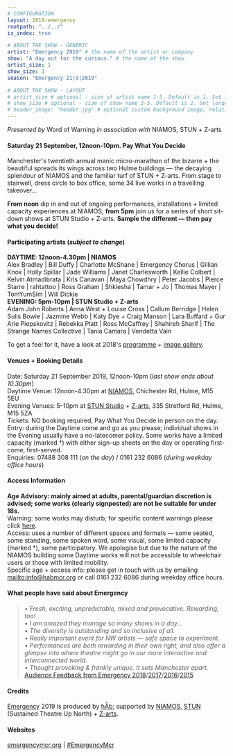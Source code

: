 ```yaml
---
# CONFIGURATION
layout: 2019-emergency
rootpath: "../../"
is_index: true

# ABOUT THE SHOW - GENERIC
artist: "Emergency 2019" # the name of the artist or company
show: "A day out for the curious." # the name of the show
artist_size: 1
show_size: 3
season: "Emergency 21|9|2019"

# ABOUT THE SHOW - LAYOUT
# artist_size # optional - size of artist name 1-5. Default is 1. Set longer names to lower values
# show_size # optional - size of show name 2-5. Default is 2. Set longer names to lower values
# header_image: "header.jpg" # optional custom background image, relative to current page
---
```

*Presented by* Word of Warning *in association with* NIAMOS, STUN *+* Z-arts           
         
#### Saturday 21 September, 12noon-10pm. Pay What You Decide             
Manchester's twentieth annual manic micro-marathon of the bizarre + the beautiful spreads its wings across two Hulme buildings — the decaying splendour of NIAMOS and the familiar turf of STUN + Z-arts. From stage to stairwell, dress circle to box office, some 34 live works in a travelling takeover…            
            
**From noon** dip in and out of ongoing performances, installations + limited capacity experiences at NIAMOS; **from 5pm** join us for a series of short sit-down shows at STUN Studio + Z-arts. **Sample the different — then pay what you decide!**   
             
#### Participating artists (*subject to change*)         
**DAYTIME: 12noon-4.30pm | NIAMOS**<br>Alex Bradley | Bill Duffy | Charlotte McShane | Emergency Chorus | Gillian Knox | Holly Spillar | Jade Williams | Janet Charlesworth | Kellie Colbert | Kelvin Atmadibrata | Kris Canavan | Maya Chowdhry | Peter Jacobs | Pierce Starre | rahtattoo | Ross Graham | Shkiesha | Tamar + Jo | Thomas Mayer | TomYumSim | Will Dickie<br>**EVENING: 5pm-10pm | STUN Studio + Z-arts**<br>Adam John Roberts | Anna West + Louise Cross | Callum Berridge | Helen Sulis Bowie | Jazmine Webb | Katy Dye + Craig Manson | Lara Buffard + Gur Arie Piepskovitz | Rebekka Platt | Ross McCaffrey | Shahireh Sharif | The Strange Names Collective | Tania Camara | Vendetta Vain           
        
To get a feel for it, have a look at 2018's [programme](/archive/2018-emergency) + [image gallery](/galleries/2018-emergency).         
         
#### Venues + Booking Details         
Date: Saturday 21 September 2019, 12noon-10pm (*last show ends about 10.30pm*)           
Daytime Venue: 12noon-4.30pm at <a href="http://www.niamos.space" target="_blank">NIAMOS</a>, Chichester Rd, Hulme, M15 5EU        
Evening Venues: 5-10pm at <a href="http://stunlive.com" target="_blank">STUN Studio</a> + <a href="http://www.z-arts.org/about-us/getting-here" target="_blank">Z-arts</a>, 335 Stretford Rd, Hulme, M15 5ZA        
Tickets: NO booking required, Pay What You Decide in person on the day.<br>Entry: during the Daytime come and go as you please; individual shows in the Evening usually have a no-latecomer policy. Some works have a limited capacity (marked †) with either sign-up sheets on the day or operating first-come, first-served.       
Enquiries: 07488 308 111 (*on the day*) / 0161 232 6086 (*during weekday office hours*)          
         
#### Access Information       
**Age Advisory: mainly aimed at adults, parental/guardian discretion is advised; some works (clearly signposted) are not be suitable for under 18s.**<br>Warning: some works may disturb; for specific content warnings please click [here](/warnings).<br>Access: uses a number of different spaces and formats — some seated, some standing, some spoken word, some visual, some limited capacity (marked †), some participatory. We apologise but due to the nature of the NIAMOS building some Daytime works will not be accessible to wheelchair users or those with limited mobility.<br>Specific age + access info: please get in touch with us by emailing <mailto:info@habmcr.org> or call 0161 232 6086 during weekday office hours.        
            
#### What people have said about Emergency         
>• *Fresh, exciting, unpredictable, mixed and provocative. Rewarding, too!*<br>• *I am amazed they manage so many shows in a day…*<br>• *The diversity is outstanding and so inclusive of all.*<br>• *Really important event for NW artists — safe space to experiment.*<br>• *Performances are both rewarding in their own right, and also offer a glimpse into where theatre might go in our more interactive and interconnected world.*<br>• *Thought provoking & frankly unique. It sets Manchester apart.*<br>[Audience Feedback from Emergency 2018](/archive/2018-emergency)/[2017](/archive/2017-emergency)/[2016](/archive/2016-emergency)/[2015](/archive/2015-emergency)          
         
#### Credits         
[Emergency](/hab/emergency) 2019 is produced by [hÅb](/hab); supported by <a href="http://www.niamos.space" target="_blank">NIAMOS</a>, <a href="http://stunlive.com" target="_blank">STUN</a> (Sustained Theatre Up North) + <a href="http://www.z-arts.org" target="_blank">Z-arts</a>.         
               
#### Websites
<a href="http://emergencymcr.org" target="_blank">emergencymcr.org</a> | <a href="http://twitter.com/hashtag/EmergencyMcr" target="_blank">#EmergencyMcr</a>
